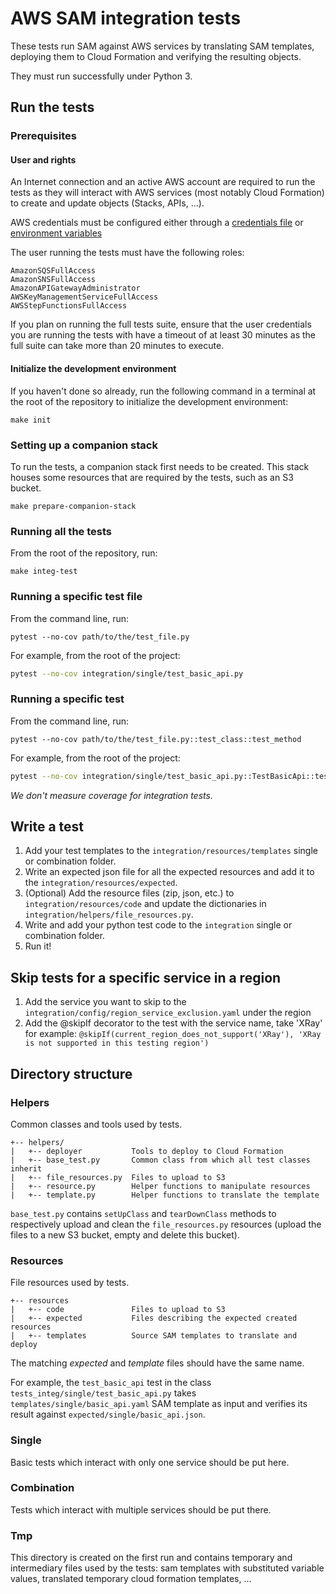 # AWS SAM integration tests

These tests run SAM against AWS services by translating SAM templates, deploying them to Cloud Formation and verifying the resulting objects.

They must run successfully under Python 3.

## Run the tests

### Prerequisites

#### User and rights

An Internet connection and an active AWS account are required to run the tests as they will interact with AWS services (most notably Cloud Formation) to create and update objects (Stacks, APIs, ...).

AWS credentials must be configured either through a [credentials file](https://docs.aws.amazon.com/cli/latest/userguide/cli-configure-files.html) or [environment variables](https://docs.aws.amazon.com/cli/latest/userguide/cli-configure-envvars.html)

The user running the tests must have the following roles:

```
AmazonSQSFullAccess
AmazonSNSFullAccess
AmazonAPIGatewayAdministrator
AWSKeyManagementServiceFullAccess
AWSStepFunctionsFullAccess
```

If you plan on running the full tests suite, ensure that the user credentials you are running the tests with have a timeout of at least 30 minutes as the full suite can take more than 20 minutes to execute.

#### Initialize the development environment

If you haven't done so already, run the following command in a terminal at the root of the repository to initialize the development environment:

```
make init
```

### Setting up a companion stack

To run the tests, a companion stack first needs to be created. This stack houses some resources that are required by the tests, such as an S3 bucket.

```
make prepare-companion-stack
```

### Running all the tests

From the root of the repository, run:

```
make integ-test
```

### Running a specific test file

From the command line, run:

```
pytest --no-cov path/to/the/test_file.py
```

For example, from the root of the project:

```sh
pytest --no-cov integration/single/test_basic_api.py
```

### Running a specific test

From the command line, run:

```
pytest --no-cov path/to/the/test_file.py::test_class::test_method
```

For example, from the root of the project:

```sh
pytest --no-cov integration/single/test_basic_api.py::TestBasicApi::test_basic_api
```

*We don't measure coverage for integration tests.*

## Write a test

1. Add your test templates to the `integration/resources/templates` single or combination folder.
2. Write an expected json file for all the expected resources and add it to the `integration/resources/expected`.
3. (Optional) Add the resource files (zip, json, etc.) to `integration/resources/code` and update the dictionaries in `integration/helpers/file_resources.py`.
4. Write and add your python test code to the `integration` single or combination folder.
5. Run it!

## Skip tests for a specific service in a region

1. Add the service you want to skip to the `integration/config/region_service_exclusion.yaml` under the region
2. Add the @skipIf decorator to the test with the service name, take 'XRay' for example:
```@skipIf(current_region_does_not_support('XRay'), 'XRay is not supported in this testing region')```

## Directory structure

### Helpers

Common classes and tools used by tests.

```
+-- helpers/
|   +-- deployer           Tools to deploy to Cloud Formation
|   +-- base_test.py       Common class from which all test classes inherit
|   +-- file_resources.py  Files to upload to S3
|   +-- resource.py        Helper functions to manipulate resources
|   +-- template.py        Helper functions to translate the template
```

`base_test.py` contains `setUpClass` and `tearDownClass` methods to respectively upload and clean the `file_resources.py` resources (upload the files to a new S3 bucket, empty and delete this bucket).

### Resources

File resources used by tests.

```
+-- resources
|   +-- code               Files to upload to S3
|   +-- expected           Files describing the expected created resources
|   +-- templates          Source SAM templates to translate and deploy
```

The matching *expected* and *template* files should have the same name.

For example, the `test_basic_api` test in the class `tests_integ/single/test_basic_api.py` takes `templates/single/basic_api.yaml` SAM template as input and verifies its result against `expected/single/basic_api.json`.

### Single

Basic tests which interact with only one service should be put here.

### Combination

Tests which interact with multiple services should be put there.

### Tmp

This directory is created on the first run and contains temporary and intermediary files used by the tests: sam templates with substituted variable values, translated temporary cloud formation templates, ...
